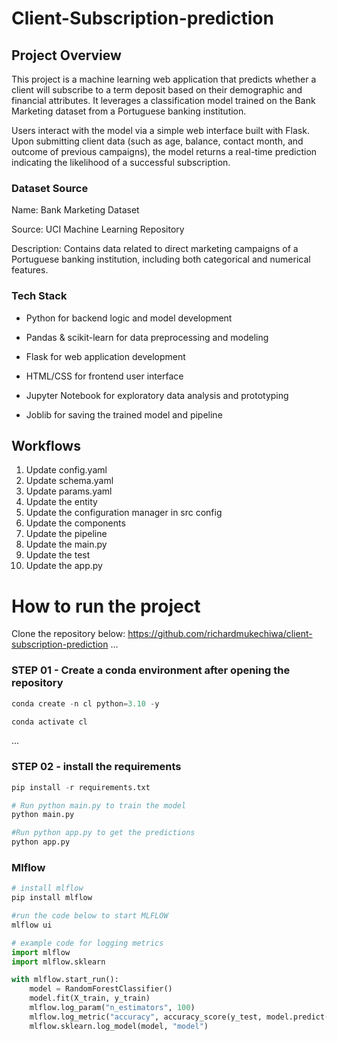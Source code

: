 # Client-Subscription-prediction

## Project Overview

This project is a machine learning web application that predicts whether a client will subscribe to a term deposit based on their demographic and financial attributes. It leverages a classification model trained on the Bank Marketing dataset from a Portuguese banking institution.

Users interact with the model via a simple web interface built with Flask. Upon submitting client data (such as age, balance, contact month, and outcome of previous campaigns), the model returns a real-time prediction indicating the likelihood of a successful subscription.

### Dataset Source

Name: Bank Marketing Dataset

Source: UCI Machine Learning Repository

Description: Contains data related to direct marketing campaigns of a Portuguese banking institution, including both categorical and numerical features.

### Tech Stack

- Python for backend logic and model development

- Pandas & scikit-learn for data preprocessing and modeling

- Flask for web application development

- HTML/CSS for frontend user interface

- Jupyter Notebook for exploratory data analysis and prototyping

- Joblib for saving the trained model and pipeline

## Workflows

1. Update config.yaml
2. Update schema.yaml
3. Update params.yaml
4. Update the entity
5. Update the configuration manager in src config
6. Update the components
7. Update the pipeline
8. Update the main.py
9. Update the test
10. Update the app.py

# How to run the project

Clone the repository below:
https://github.com/richardmukechiwa/client-subscription-prediction
...
### STEP 01 - Create a conda environment after opening the repository



```python
conda create -n cl python=3.10 -y
```

```python
conda activate cl
```

...
### STEP 02 - install the requirements

```python
pip install -r requirements.txt
```

```python
# Run python main.py to train the model
python main.py 
```

```python
#Run python app.py to get the predictions
python app.py 
```

### Mlflow

```python
# install mlflow
pip install mlflow
```

```python
#run the code below to start MLFLOW
mlflow ui
```

```python
# example code for logging metrics
import mlflow
import mlflow.sklearn

with mlflow.start_run():
    model = RandomForestClassifier()
    model.fit(X_train, y_train)
    mlflow.log_param("n_estimators", 100)
    mlflow.log_metric("accuracy", accuracy_score(y_test, model.predict(X_test)))
    mlflow.sklearn.log_model(model, "model")
```




